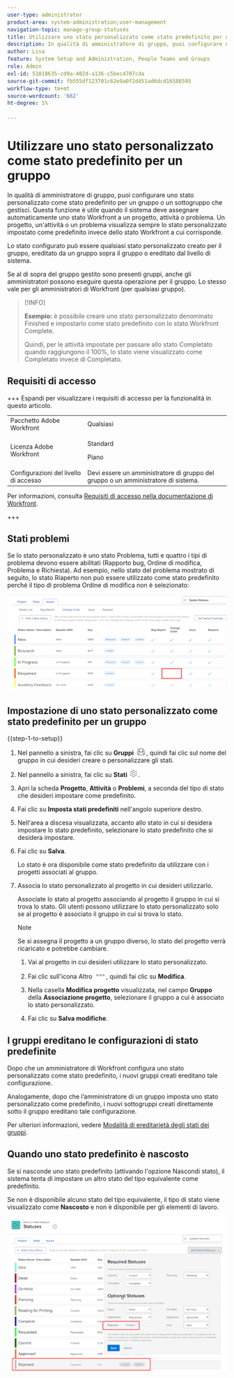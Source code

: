 ```yaml
---
user-type: administrator
product-area: system-administration;user-management
navigation-topic: manage-group-statuses
title: Utilizzare uno stato personalizzato come stato predefinito per un gruppo
description: In qualità di amministratore di gruppo, puoi configurare uno stato personalizzato come stato predefinito per un gruppo o un sottogruppo che gestisci.
author: Lisa
feature: System Setup and Administration, People Teams and Groups
role: Admin
exl-id: 51018635-cd9a-402d-a136-c5bec4707cda
source-git-commit: fb555df123701c62e9a0f2d451ad6dcd16586595
workflow-type: tm+mt
source-wordcount: '662'
ht-degree: 1%

---
```


# Utilizzare uno stato personalizzato come stato predefinito per un gruppo

In qualità di amministratore di gruppo, puoi configurare uno stato personalizzato come stato predefinito per un gruppo o un sottogruppo che gestisci. Questa funzione è utile quando il sistema deve assegnare automaticamente uno stato Workfront a un progetto, attività o problema. Un progetto, un&#39;attività o un problema visualizza sempre lo stato personalizzato impostato come predefinito invece dello stato Workfront a cui corrisponde.

Lo stato configurato può essere qualsiasi stato personalizzato creato per il gruppo, ereditato da un gruppo sopra il gruppo o ereditato dal livello di sistema.

Se al di sopra del gruppo gestito sono presenti gruppi, anche gli amministratori possono eseguire questa operazione per il gruppo. Lo stesso vale per gli amministratori di Workfront (per qualsiasi gruppo).

>[!INFO]
>
>**Esempio:** è possibile creare uno stato personalizzato denominato Finished e impostarlo come stato predefinito con lo stato Workfront Complete.
>
>Quindi, per le attività impostate per passare allo stato Completato quando raggiungono il 100%, lo stato viene visualizzato come Completato invece di Completato.

## Requisiti di accesso

+++ Espandi per visualizzare i requisiti di accesso per la funzionalità in questo articolo.

<table style="table-layout:auto"> 
 <col> 
 <col> 
 <tbody> 
  <tr> 
   <td>Pacchetto Adobe Workfront</td> 
   <td>Qualsiasi</td> 
  </tr> 
  <tr> 
  <tr> 
   <td>Licenza Adobe Workfront</td> 
   <td>
   <p>Standard</p>
   <p>Piano</p></td>
  </tr> 
  </tr> 
  <tr> 
   <td>Configurazioni del livello di accesso</td> 
   <td>Devi essere un amministratore di gruppo del gruppo o un amministratore di sistema.</td>
  </tr> 
 </tbody> 
</table>

Per informazioni, consulta [Requisiti di accesso nella documentazione di Workfront](/help/quicksilver/administration-and-setup/add-users/access-levels-and-object-permissions/access-level-requirements-in-documentation.md).

+++

## Stati problemi

Se lo stato personalizzato è uno stato Problema, tutti e quattro i tipi di problema devono essere abilitati (Rapporto bug, Ordine di modifica, Problema e Richiesta). Ad esempio, nello stato del problema mostrato di seguito, lo stato Riaperto non può essere utilizzato come stato predefinito perché il tipo di problema Ordine di modifica non è selezionato:

![Tutti i tipi di problemi abilitati](assets/all-4-issue-types-enabled.png)

## Impostazione di uno stato personalizzato come stato predefinito per un gruppo

{{step-1-to-setup}}

1. Nel pannello a sinistra, fai clic su **Gruppi** ![Gruppi](assets/groups-icon.png), quindi fai clic sul nome del gruppo in cui desideri creare o personalizzare gli stati.
1. Nel pannello a sinistra, fai clic su **Stati** ![Icona impostazioni ingranaggio](assets/gear-icon-settings.png).
1. Apri la scheda **Progetto**, **Attività** o **Problemi**, a seconda del tipo di stato che desideri impostare come predefinito.
1. Fai clic su **Imposta stati predefiniti** nell&#39;angolo superiore destro.
1. Nell&#39;area a discesa visualizzata, accanto allo stato in cui si desidera impostare lo stato predefinito, selezionare lo stato predefinito che si desidera impostare.
1. Fai clic su **Salva**.

   Lo stato è ora disponibile come stato predefinito da utilizzare con i progetti associati al gruppo.

1. Associa lo stato personalizzato al progetto in cui desideri utilizzarlo.

   Associate lo stato al progetto associando al progetto il gruppo in cui si trova lo stato. Gli utenti possono utilizzare lo stato personalizzato solo se al progetto è associato il gruppo in cui si trova lo stato.

   >[!NOTE]
   >
   >Se si assegna il progetto a un gruppo diverso, lo stato del progetto verrà ricaricato e potrebbe cambiare.

   1. Vai al progetto in cui desideri utilizzare lo stato personalizzato.
   1. Fai clic sull&#39;icona Altro ![Altro](assets/more-icon.png), quindi fai clic su **Modifica**.
   1. Nella casella **Modifica progetto** visualizzata, nel campo **Gruppo** della **Associazione progetto**, selezionare il gruppo a cui è associato lo stato personalizzato.

   1. Fai clic su **Salva modifiche**.

## I gruppi ereditano le configurazioni di stato predefinite

Dopo che un amministratore di Workfront configura uno stato personalizzato come stato predefinito, i nuovi gruppi creati ereditano tale configurazione.

Analogamente, dopo che l’amministratore di un gruppo imposta uno stato personalizzato come predefinito, i nuovi sottogruppi creati direttamente sotto il gruppo ereditano tale configurazione.

Per ulteriori informazioni, vedere [Modalità di ereditarietà degli stati dei gruppi](../../../administration-and-setup/manage-groups/manage-group-statuses/how-groups-inherit-statuses.md).

## Quando uno stato predefinito è nascosto

Se si nasconde uno stato predefinito (attivando l&#39;opzione Nascondi stato), il sistema tenta di impostare un altro stato del tipo equivalente come predefinito.

Se non è disponibile alcuno stato del tipo equivalente, il tipo di stato viene visualizzato come **Nascosto** e non è disponibile per gli elementi di lavoro.

![Nessuno stato disponibile](assets/when-hide-default-status-no-equivalent.png)
